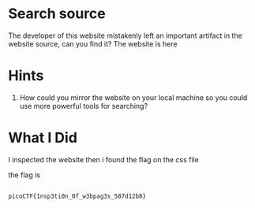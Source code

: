 # Search source

The developer of this website mistakenly left an important artifact in the website source, can you find it?
The website is here

# Hints

1. How could you mirror the website on your local machine so you could use more powerful tools for searching?

# What I Did

I inspected the website
then i found the flag on the css file

the flag is

```

picoCTF{1nsp3ti0n_0f_w3bpag3s_587d12b8}

```

